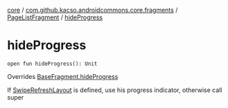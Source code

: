 [core](../../index.md) / [com.github.kacso.androidcommons.core.fragments](../index.md) / [PageListFragment](index.md) / [hideProgress](.)

# hideProgress

`open fun hideProgress(): Unit`

Overrides [BaseFragment.hideProgress](../-base-fragment/hide-progress.md)

If [SwipeRefreshLayout](#) is defined, use his progress indicator, otherwise call super


